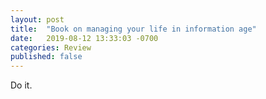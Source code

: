 ```yaml
---
layout: post
title:  "Book on managing your life in information age"
date:   2019-08-12 13:33:03 -0700
categories: Review
published: false
---
```

Do it.
